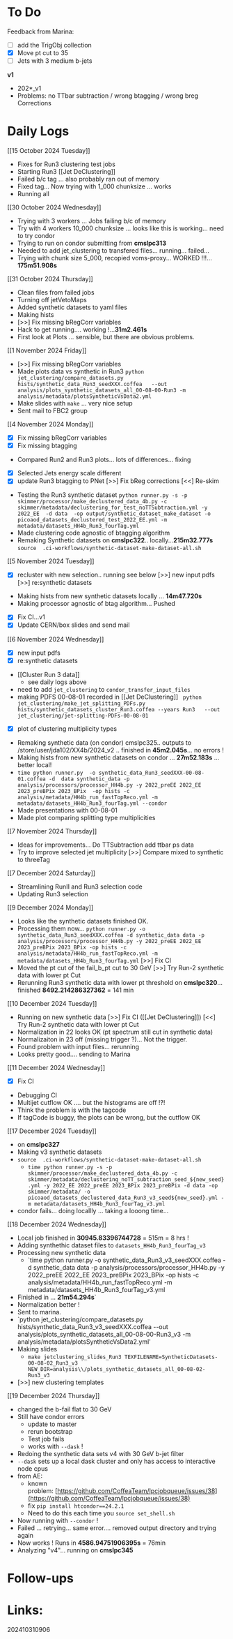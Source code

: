 
# To Do
Feedback from Marina:
- [ ] add the TrigObj collection
- [x] Move pt cut to 35
- [ ] Jets with 3 medium b-jets

**v1**
- 202*_v1
- Problems:   no TTbar subtraction / wrong btagging / wrong breg Corrections


# Daily Logs

[[15 October 2024 Tuesday]]
- Fixes for Run3 clustering test jobs
- Starting Run3 [[Jet DeClustering]]
- Failed b/c tag ... also probably ran out of memory
- Fixed tag... Now trying with 1_000 chunksize ... works 
- Running all 

[[30 October 2024 Wednesday]]
- Trying with 3 workers ... Jobs failing b/c of memory 
- Try with 4 workers 10_000 chunksize ... looks like this is working... need to try condor
- Trying to run on condor submitting from **cmslpc313**
- Needed to add jet_clustering to transfered files... running... failed...
- Trying with chunk size 5_000, recopied voms-proxy... WORKED !!!... **175m51.908s**

[[31 October 2024 Thursday]]
- Clean files from failed jobs
- Turning off jetVetoMaps
- Added synthetic datasets to yaml files
- Making hists
- [>>] Fix missing bRegCorr variables
- Hack to get running.... working !...**31m2.461s**
- First look at Plots ... sensible, but there are obvious problems. 

[[1 November 2024 Friday]]
- [>>] Fix missing bRegCorr variables
- Made plots data vs synthetic in Run3
	`python  jet_clustering/compare_datasets.py  hists/synthetic_data_Run3_seedXXX.coffea   --out analysis/plots_synthetic_datasets_all_00-08-00-Run3 -m analysis/metadata/plotsSyntheticVsData2.yml`
- Make slides with `make` ... very nice setup
- Sent mail to FBC2 group


[[4 November 2024 Monday]]
- [x] Fix missing bRegCorr variables
- [x] Fix missing btagging
- Compared Run2 and Run3 plots... lots of differences... fixing
- [x] Selected Jets energy scale different
- [x]  update Run3 btagging to PNet
 [>>] Fix bReg corrections
 [<<] Re-skim
- Testing the Run3 synthetic dataset `python runner.py -s -p skimmer/processor/make_declustered_data_4b.py -c skimmer/metadata/declustering_for_test_noTTSubtraction.yml -y 2022_EE  -d data  -op output/synthetic_dataset_make_dataset -o picoaod_datasets_declustered_test_2022_EE.yml -m metadata/datasets_HH4b_Run3_fourTag.yml`
- Made clustering code agnostic of btagging algorithm
- Remaking Synthetic datasets on **cmslpc322**.. locally...**215m32.777s**
	`source  .ci-workflows/synthetic-dataset-make-dataset-all.sh `

[[5 November 2024 Tuesday]]
- [x] recluster with new selection.. running see below
 [>>] new input pdfs
 [>>] re:synthetic datasets
- Making hists from new synthetic datasets locally ... **14m47.720s**
- Making processor agnostic of btag algorithm... Pushed
- [x] Fix CI...v1
- [x] Update CERN/box slides and send mail

[[6 November 2024 Wednesday]]
- [x] new input pdfs
- [x] re:synthetic datasets
- [[Cluster Run 3 data]]
	- see daily logs above
- need to add `jet_clustering` to `condor_transfer_input_files`
- making PDFS 00-08-01 recorded in [[Jet DeClustering]]
	` python  jet_clustering/make_jet_splitting_PDFs.py hists/synthetic_datasets_cluster_Run3.coffea --years Run3   --out jet_clustering/jet-splitting-PDFs-00-08-01`
- [x] plot of clustering multiplicity types 
- Remaking synthetic data (on condor) cmslpc325.. outputs to /store/user/jda102/XX4b/2024_v2 .. finished in **45m2.045s**... no errors ! 
- Making hists from new synthetic datasets on condor ... **27m52.183s** ... better local!
- ` time python runner.py  -o synthetic_data_Run3_seedXXX-00-08-01.coffea -d  data synthetic_data -p analysis/processors/processor_HH4b.py -y 2022_preEE 2022_EE 2023_preBPix 2023_BPix  -op hists -c analysis/metadata/HH4b_run_fastTopReco.yml -m metadata/datasets_HH4b_Run3_fourTag.yml --condor  `
- Made presentations with 00-08-01
- Made plot comparing splitting type multiplicities 


[[7 November 2024 Thursday]]
- Ideas for improvements... Do TTSubtraction add ttbar ps data
- Try to improve selected jet multiplicity
 [>>] Compare mixed to synthetic to threeTag


[[7 December 2024 Saturday]]
- Streamlining RunII and Run3 selection code
- Updating Run3 selection

[[9 December 2024 Monday]]
- Looks like the synthetic datasets finished OK.
- Processing them now...
	`python runner.py -o synthetic_data_Run3_seedXXX.coffea -d synthetic_data data -p analysis/processors/processor_HH4b.py -y 2022_preEE 2022_EE 2023_preBPix 2023_BPix -op hists -c analysis/metadata/HH4b_run_fastTopReco.yml -m metadata/datasets_HH4b_Run3_fourTag.yml`
 [>>] Fix CI
- Moved the pt cut of the fail_b_pt cut to 30 GeV 
 [>>] Try Run-2 synthetic data with lower pt Cut
- Rerunning Run3 synthetic data with lower pt threshold on **cmslpc320**... finished **8492.214286327362** = 141 min

[[10 December 2024 Tuesday]]
- Running on new synthetic data
 [>>] Fix CI
 ([[Jet DeClustering]]) [<<] Try Run-2 synthetic data with lower pt Cut
 - Normalization in 22 looks OK (pt spectrum still cut in synthetic data)
 - Normalizaiton in 23 off (missing trigger ?)... Not the trigger.
 - Found problem with input files... rerunning
 - Looks pretty good.... sending to Marina

[[11 December 2024 Wednesday]]
- [x] Fix CI
- Debugging CI
- Multijet cutflow OK .... but the histograms are off !?!
- Think the problem is with the tagcode
- If tagCode is buggy, the plots can be wrong, but the cutflow OK

[[17 December 2024 Tuesday]]
- on **cmslpc327**
- Making v3 synthetic datasets
- `source  .ci-workflows/synthetic-dataset-make-dataset-all.sh`
	- `time python runner.py -s -p skimmer/processor/make_declustered_data_4b.py -c skimmer/metadata/declustering_noTT_subtraction_seed_${new_seed}.yml -y 2022_EE 2022_preEE 2023_BPix 2023_preBPix -d data -op skimmer/metadata/ -o picoaod_datasets_declustered_data_Run3_v3_seed${new_seed}.yml -m metadata/datasets_HH4b_Run3_fourTag_v3.yml`
- condor fails... doing locallly ... taking a looong time... 

[[18 December 2024 Wednesday]]
- Local job finished in **30945.83396744728** = 515m = 8 hrs !
- Adding synthethic dataset files to `datasets_HH4b_Run3_fourTag_v3`
- Processing new synthetic data
	- `time python runner.py -o synthetic_data_Run3_v3_seedXXX.coffea -d synthetic_data data -p analysis/processors/processor_HH4b.py -y 2022_preEE 2022_EE 2023_preBPix 2023_BPix  -op hists -c analysis/metadata/HH4b_run_fastTopReco.yml -m metadata/datasets_HH4b_Run3_fourTag_v3.yml
- Finished in ... **21m54.294s**`
- Normalization better ! 
- Sent to marina. 
- `python  jet_clustering/compare_datasets.py  hists/synthetic_data_Run3_v3_seedXXX.coffea   --out analysis/plots_synthetic_datasets_all_00-08-00-Run3_v3 -m analysis/metadata/plotsSyntheticVsData2.yml'
- Making slides
	- `make jetclustering_slides_Run3 TEXFILENAME=SyntheticDatasets-00-08-02_Run3_v3 NEW_DIR=analysis\\/plots_synthetic_datasets_all_00-08-02-Run3_v3`
- [>>] new clustering templates

[[19 December 2024 Thursday]]
- changed the b-fail flat to 30 GeV
- Still have condor errors
	- update to master
	- rerun bootstrap
	- Test job fails
	- works with `--dask` !
- Redoing the synthetic data sets v4 with 30 GeV b-jet filter
- `--dask` sets up a local dask cluster and only has access to interactive node cpus
-  from AE:  
	- known problem: [https://github.com/CoffeaTeam/lpcjobqueue/issues/38](https://github.com/CoffeaTeam/lpcjobqueue/issues/38)
	- fix `pip install htcondor==24.2.1`
	- Need to do this each time you `source set_shell.sh`
- Now running with `--condor` ! 
- Failed ... retrying... same error.... removed output directory and trying again
- Now works ! Runs in **4586.94751906395s** = 76min
- Analyzing "v4"... running on **cmslpc345**


# Follow-ups


# Links: 



202410310906

